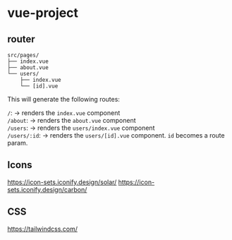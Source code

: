 # vue-project

## router
```
src/pages/
├── index.vue
├── about.vue
└── users/
    ├── index.vue
    └── [id].vue
```

This will generate the following routes:

`/`: -> renders the `index.vue` component\
`/about`: -> renders the `about.vue` component\
`/users`: -> renders the `users/index.vue` component\
`/users/:id`: -> renders the `users/[id].vue` component. `id` becomes a route param.

## Icons
https://icon-sets.iconify.design/solar/
https://icon-sets.iconify.design/carbon/

## CSS
https://tailwindcss.com/
